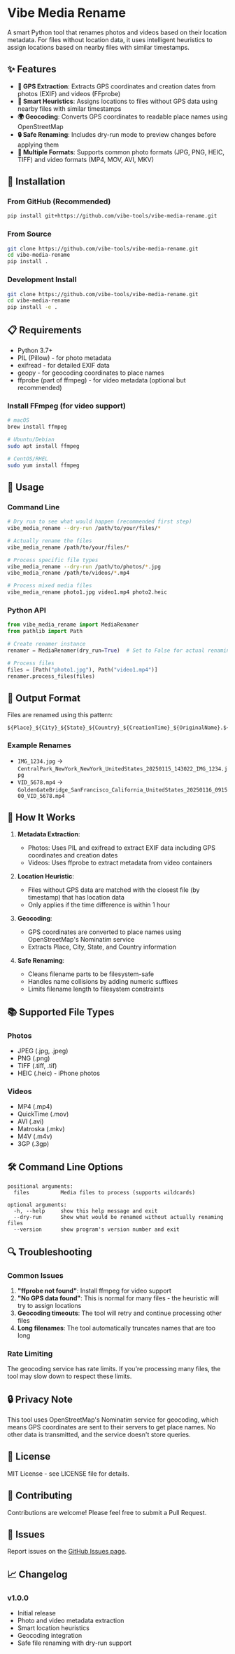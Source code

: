 # Vibe Media Rename

A smart Python tool that renames photos and videos based on their location metadata. For files without location data, it uses intelligent heuristics to assign locations based on nearby files with similar timestamps.

## ✨ Features

- **📍 GPS Extraction**: Extracts GPS coordinates and creation dates from photos (EXIF) and videos (FFprobe)
- **🧠 Smart Heuristics**: Assigns locations to files without GPS data using nearby files with similar timestamps
- **🌍 Geocoding**: Converts GPS coordinates to readable place names using OpenStreetMap
- **🔒 Safe Renaming**: Includes dry-run mode to preview changes before applying them
- **📱 Multiple Formats**: Supports common photo formats (JPG, PNG, HEIC, TIFF) and video formats (MP4, MOV, AVI, MKV)

## 🚀 Installation

### From GitHub (Recommended)

```bash
pip install git+https://github.com/vibe-tools/vibe-media-rename.git
```

### From Source

```bash
git clone https://github.com/vibe-tools/vibe-media-rename.git
cd vibe-media-rename
pip install .
```

### Development Install

```bash
git clone https://github.com/vibe-tools/vibe-media-rename.git
cd vibe-media-rename
pip install -e .
```

## 📋 Requirements

- Python 3.7+
- PIL (Pillow) - for photo metadata
- exifread - for detailed EXIF data
- geopy - for geocoding coordinates to place names
- ffprobe (part of ffmpeg) - for video metadata (optional but recommended)

### Install FFmpeg (for video support)

```bash
# macOS
brew install ffmpeg

# Ubuntu/Debian
sudo apt install ffmpeg

# CentOS/RHEL
sudo yum install ffmpeg
```

## 🎯 Usage

### Command Line

```bash
# Dry run to see what would happen (recommended first step)
vibe_media_rename --dry-run /path/to/your/files/*

# Actually rename the files
vibe_media_rename /path/to/your/files/*

# Process specific file types
vibe_media_rename --dry-run /path/to/photos/*.jpg
vibe_media_rename /path/to/videos/*.mp4

# Process mixed media files
vibe_media_rename photo1.jpg video1.mp4 photo2.heic
```

### Python API

```python
from vibe_media_rename import MediaRenamer
from pathlib import Path

# Create renamer instance
renamer = MediaRenamer(dry_run=True)  # Set to False for actual renaming

# Process files
files = [Path("photo1.jpg"), Path("video1.mp4")]
renamer.process_files(files)
```

## 📝 Output Format

Files are renamed using this pattern:
```
${Place}_${City}_${State}_${Country}_${CreationTime}_${OriginalName}.${Extension}
```

### Example Renames

- `IMG_1234.jpg` → `CentralPark_NewYork_NewYork_UnitedStates_20250115_143022_IMG_1234.jpg`
- `VID_5678.mp4` → `GoldenGateBridge_SanFrancisco_California_UnitedStates_20250116_091500_VID_5678.mp4`

## 🔧 How It Works

1. **Metadata Extraction**: 
   - Photos: Uses PIL and exifread to extract EXIF data including GPS coordinates and creation dates
   - Videos: Uses ffprobe to extract metadata from video containers

2. **Location Heuristic**: 
   - Files without GPS data are matched with the closest file (by timestamp) that has location data
   - Only applies if the time difference is within 1 hour

3. **Geocoding**: 
   - GPS coordinates are converted to place names using OpenStreetMap's Nominatim service
   - Extracts Place, City, State, and Country information

4. **Safe Renaming**: 
   - Cleans filename parts to be filesystem-safe
   - Handles name collisions by adding numeric suffixes
   - Limits filename length to filesystem constraints

## 📚 Supported File Types

### Photos
- JPEG (.jpg, .jpeg)
- PNG (.png)
- TIFF (.tiff, .tif)
- HEIC (.heic) - iPhone photos

### Videos
- MP4 (.mp4)
- QuickTime (.mov)
- AVI (.avi)
- Matroska (.mkv)
- M4V (.m4v)
- 3GP (.3gp)

## 🛠️ Command Line Options

```
positional arguments:
  files          Media files to process (supports wildcards)

optional arguments:
  -h, --help     show this help message and exit
  --dry-run      Show what would be renamed without actually renaming files
  --version      show program's version number and exit
```

## 🔍 Troubleshooting

### Common Issues

1. **"ffprobe not found"**: Install ffmpeg for video support
2. **"No GPS data found"**: This is normal for many files - the heuristic will try to assign locations
3. **Geocoding timeouts**: The tool will retry and continue processing other files
4. **Long filenames**: The tool automatically truncates names that are too long

### Rate Limiting

The geocoding service has rate limits. If you're processing many files, the tool may slow down to respect these limits.

## 🔒 Privacy Note

This tool uses OpenStreetMap's Nominatim service for geocoding, which means GPS coordinates are sent to their servers to get place names. No other data is transmitted, and the service doesn't store queries.

## 📄 License

MIT License - see LICENSE file for details.

## 🤝 Contributing

Contributions are welcome! Please feel free to submit a Pull Request.

## 🐛 Issues

Report issues on the [GitHub Issues page](https://github.com/vibe-tools/vibe-media-rename/issues).

## 📈 Changelog

### v1.0.0
- Initial release
- Photo and video metadata extraction
- Smart location heuristics
- Geocoding integration
- Safe file renaming with dry-run support